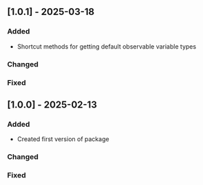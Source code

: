 ## [1.0.1] - 2025-03-18

### Added

- Shortcut methods for getting default observable variable types

### Changed

### Fixed

## [1.0.0] - 2025-02-13

### Added

- Created first version of package

### Changed

### Fixed